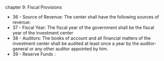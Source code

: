 chapter 9: Fiscal Provisions

<ul>
			<li>36 - Source of Revenue: The center shall have the following sources of revenue: <ul>
			</ul></li>			<li>37 - Fiscal Year: The fiscal year of the government shall be the fiscal year of the investment center<ul>
			</ul></li>			<li>38 - Auditors: The books of account and all financial matters of the investment center shall be audited at least once a year by the auditor-general or any other auditor appointed by him. <ul>
			</ul></li>			<li>39 - Reserve Funds : <ul>
			</ul></li></ul>